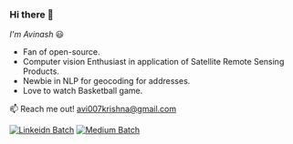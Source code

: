 ### Hi there 👋
*I'm Avinash* :smiley:

- Fan of open-source. 
- Computer vision Enthusiast in application of Satellite Remote Sensing Products.
- Newbie in NLP for geocoding for addresses. 
- Love to watch Basketball game.

:mailbox: Reach me out! avi007krishna@gmail.com

[![Linkeidn Batch](https://img.shields.io/badge/LinkedIn-0077B5?style=for-the-badge&logo=linkedin&logoColor=white)](https://www.linkedin.com/in/avinash-mahech/)
[![Medium Batch](https://img.shields.io/badge/Medium-12100E?style=for-the-badge&logo=medium&logoColor=white)](https://medium.com/@avi007krishna)
